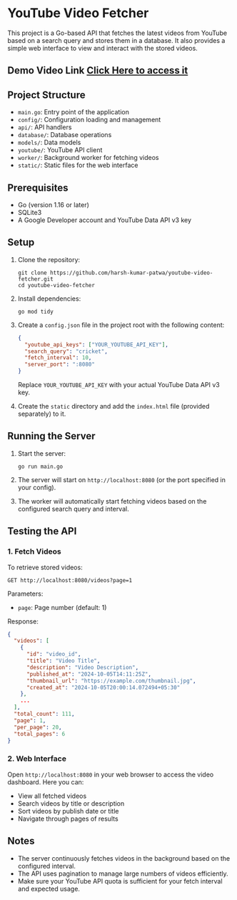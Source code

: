 # YouTube Video Fetcher

This project is a Go-based API that fetches the latest videos from YouTube based on a search query and stores them in a database. It also provides a simple web interface to view and interact with the stored videos.

## Demo Video Link [Click Here to access it](https://drive.google.com/file/d/1kpLRTyY-fw_o9stMngw924hTrd2NYmLk/view?usp=drive_link)

## Project Structure

- `main.go`: Entry point of the application
- `config/`: Configuration loading and management
- `api/`: API handlers
- `database/`: Database operations
- `models/`: Data models
- `youtube/`: YouTube API client
- `worker/`: Background worker for fetching videos
- `static/`: Static files for the web interface

## Prerequisites

- Go (version 1.16 or later)
- SQLite3
- A Google Developer account and YouTube Data API v3 key

## Setup

1. Clone the repository:
   ```
   git clone https://github.com/harsh-kumar-patwa/youtube-video-fetcher.git
   cd youtube-video-fetcher
   ```

2. Install dependencies:
   ```
   go mod tidy
   ```

3. Create a `config.json` file in the project root with the following content:
   ```json
   {
     "youtube_api_keys": ["YOUR_YOUTUBE_API_KEY"],
     "search_query": "cricket",
     "fetch_interval": 10,
     "server_port": ":8080"
   }
   ```
   Replace `YOUR_YOUTUBE_API_KEY` with your actual YouTube Data API v3 key.

4. Create the `static` directory and add the `index.html` file (provided separately) to it.

## Running the Server

1. Start the server:
   ```
   go run main.go
   ```

2. The server will start on `http://localhost:8080` (or the port specified in your config).

3. The worker will automatically start fetching videos based on the configured search query and interval.

## Testing the API

### 1. Fetch Videos

To retrieve stored videos:

```
GET http://localhost:8080/videos?page=1
```

Parameters:
- `page`: Page number (default: 1)

Response:
```json
{
  "videos": [
    {
      "id": "video_id",
      "title": "Video Title",
      "description": "Video Description",
      "published_at": "2024-10-05T14:11:25Z",
      "thumbnail_url": "https://example.com/thumbnail.jpg",
      "created_at": "2024-10-05T20:00:14.072494+05:30"
    },
    ...
  ],
  "total_count": 111,
  "page": 1,
  "per_page": 20,
  "total_pages": 6
}
```

### 2. Web Interface

Open `http://localhost:8080` in your web browser to access the video dashboard. Here you can:
- View all fetched videos
- Search videos by title or description
- Sort videos by publish date or title
- Navigate through pages of results



## Notes

- The server continuously fetches videos in the background based on the configured interval.
- The API uses pagination to manage large numbers of videos efficiently.
- Make sure your YouTube API quota is sufficient for your fetch interval and expected usage.
